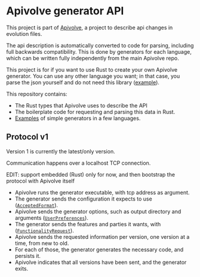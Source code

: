 
# Apivolve generator API

This project is part of [Apivolve](https://github.com/mverleg/apivolve), a project to describe api changes in evolution files.

The api description is automatically converted to code for parsing, including full backwards compatibility. This is done by generators for each language, which can be written fully independently from the main Apivolve repo.

This project is for if you want to use Rust to create your own Apivolve generator. You can use any other language you want; in that case, you parse the json yourself and do not need this library ([example](./examples/apivolve-gen1-python-example)).

This repository contains:

* The Rust types that Apivolve uses to describe the API
* The boilerplate code for requesting and parsing this data in Rust.
* [Examples](./examples/) of simple generators in a few languages.

## Protocol v1

Version 1 is currently the latest/only version.

Communication happens over a localhost TCP connection.

EDIT: support embedded (Rust) only for now, and then bootstrap the protocol with Apivolve itself

* Apivolve runs the generator executable, with tcp address as argument.
* The generator sends the configuration it expects to use ([`AcceptedFormat`](./src/gen1/connect/acceptedformat.rs)).
* Apivolve sends the generator options, such as output directory and arguments ([`UserPreferences`](./src/gen1/connect/userpreferences.rs)).
* The generator sends the features and parties it wants, with ([`FunctionalityRequest`](./src/gen1/connect/functionalityrequest.rs)).
* Apivolve sends the requested information per version, one version at a time, from new to old.
* For each of those, the generator generates the necessary code, and persists it.
* Apivolve indicates that all versions have been sent, and the generator exits.


